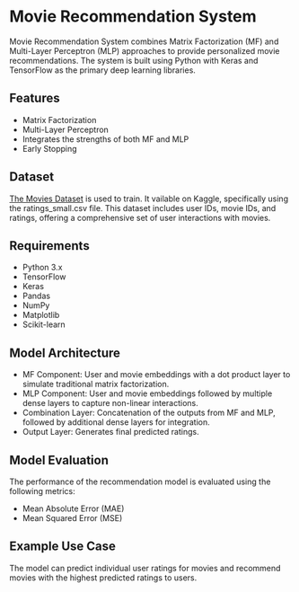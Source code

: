 
# Movie Recommendation System

Movie Recommendation System combines Matrix Factorization (MF) and Multi-Layer Perceptron (MLP) approaches to provide personalized movie recommendations. The system is built using Python with Keras and TensorFlow as the primary deep learning libraries.


## Features

- Matrix Factorization
- Multi-Layer Perceptron
- Integrates the strengths of both MF and MLP
- Early Stopping


## Dataset
[The Movies Dataset](https://www.kaggle.com/datasets/rounakbanik/the-movies-dataset) is used to train. It vailable on Kaggle, specifically using the ratings_small.csv file. This dataset includes user IDs, movie IDs, and ratings, offering a comprehensive set of user interactions with movies.

## Requirements
- Python 3.x
- TensorFlow
- Keras
- Pandas
- NumPy
- Matplotlib 
- Scikit-learn 
## Model Architecture
- MF Component: User and movie embeddings with a dot product layer to simulate traditional matrix factorization.
- MLP Component: User and movie embeddings followed by multiple dense layers to capture non-linear interactions.
- Combination Layer: Concatenation of the outputs from MF and MLP, followed by additional dense layers for integration.
- Output Layer: Generates final predicted ratings.
## Model Evaluation
The performance of the recommendation model is evaluated using the following metrics:

- Mean Absolute Error (MAE)
- Mean Squared Error (MSE)
  
## Example Use Case
The model can predict individual user ratings for movies and recommend movies with the highest predicted ratings to users.
